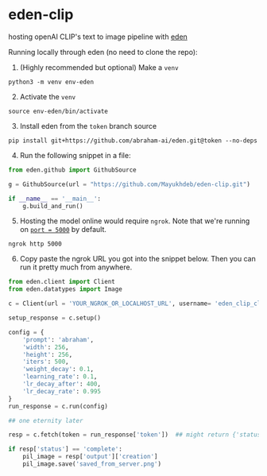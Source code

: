 # eden-clip
hosting openAI CLIP's text to image pipeline with [eden](https://github.com/abraham-ai/eden)

Running locally through eden (no need to clone the repo):

1. (Highly recommended but optional) Make a `venv`

```
python3 -m venv env-eden
```

2. Activate the `venv`

```
source env-eden/bin/activate
```

3. Install eden from the `token` branch source

```
pip install git+https://github.com/abraham-ai/eden.git@token --no-deps
```

4. Run the following snippet in a file:

```python
from eden.github import GithubSource

g = GithubSource(url = "https://github.com/Mayukhdeb/eden-clip.git")

if __name__ == '__main__':
    g.build_and_run()
```

5. Hosting the model online would require `ngrok`. Note that we're running on [`port = 5000`](https://github.com/Mayukhdeb/eden-clip/blob/b819465478775118f883eabdc2f46ac665414c4f/server.py#L50) by default.

```
ngrok http 5000
```

6. Copy paste the ngrok URL you got into the snippet below. Then you can run it pretty much from anywhere. 

```python
from eden.client import Client
from eden.datatypes import Image

c = Client(url = 'YOUR_NGROK_OR_LOCALHOST_URL', username= 'eden_clip_client', timeout= 990000)

setup_response = c.setup()

config = {
    'prompt': 'abraham',
    'width': 256,
    'height': 256,
    'iters': 500,
    'weight_decay': 0.1,
    'learning_rate': 0.1,
    'lr_decay_after': 400,
    'lr_decay_rate': 0.995
}
run_response = c.run(config)

## one eternity later

resp = c.fetch(token = run_response['token'])  ## might return {'status': 'running'}

if resp['status'] == 'complete':
    pil_image = resp['output']['creation']
    pil_image.save('saved_from_server.png')
```
